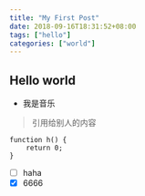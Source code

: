 ```yaml
---
title: "My First Post"
date: 2018-09-16T18:31:52+08:00
tags: ["hello"]
categories: ["world"]
---
```


## Hello world

- 我是音乐

> 引用给别人的内容

```
function h() {
    return 0;
}
```

- [ ] haha
- [x] 6666